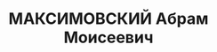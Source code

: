 ---
title: МАКСИМОВСКИЙ Абрам Моисеевич
description: 'Род. в 1898, Гродненская губ., Пружанский уезд, дер. Лукомир, еврей,
  обр.: незаконченное высшее, член ВКП(б). Проживал: Москва, Никитский бул., д. 12а,
  кв. 27а. Ответственный редактор польской газеты "Трибуна Радзецка".

  Арестован 22.08.1937. Обв. в участии в шпионско-террористической организации. Приговор:
  ВК ВС СССР, 26.10.1937 – ВМН. Расстрелян 26.10.1937, г.Москва.

  Реабилитирован ВК ВС СССР 17.12.1955'
---